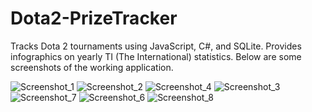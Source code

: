 # Dota2-PrizeTracker
Tracks Dota 2 tournaments using JavaScript, C#, and SQLite.  Provides infographics on yearly TI (The International) statistics.
Below are some screenshots of the working application.

![Screenshot_1](https://user-images.githubusercontent.com/32879280/108285829-d1658580-713c-11eb-8f2b-ef486b6fd84f.jpg)
![Screenshot_2](https://user-images.githubusercontent.com/32879280/108285837-d75b6680-713c-11eb-95e1-146aef50ee8b.jpg)
![Screenshot_4](https://user-images.githubusercontent.com/32879280/108286475-fefefe80-713d-11eb-9f81-81c79a981cf5.jpg)
![Screenshot_3](https://user-images.githubusercontent.com/32879280/108286486-03c3b280-713e-11eb-917e-5d9aa08ac93a.jpg)
![Screenshot_7](https://user-images.githubusercontent.com/32879280/108287169-3d48ed80-713f-11eb-964d-f087561d9bfb.jpg)
![Screenshot_6](https://user-images.githubusercontent.com/32879280/108286494-06bea300-713e-11eb-8f1e-a68202911d85.jpg)
![Screenshot_8](https://user-images.githubusercontent.com/32879280/108287171-3d48ed80-713f-11eb-96dd-ebe5fd7de96e.jpg)
